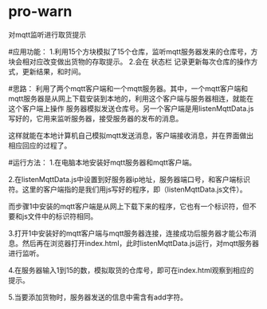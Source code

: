# pro-warn
对mqtt监听进行取货提示

#应用功能：
1.利用15个方块模拟了15个仓库，监听mqtt服务器发来的仓库号，方块会相对应改变做出货物的存取提示。
2.会在 状态栏 记录更新每次仓库的操作方式，更新结果，和时间。

#思路：
利用了两个mqtt客户端和一个mqtt服务器。其中，一个mqtt客户端和mqtt服务器是从网上下载安装到本地的，利用这个客户端与服务器相连，就能在这个客户端上操作
服务器模拟发送仓库号。另一个客户端是用listenMqttData.js写好的，它用来监听服务器，接受服务器的发布的消息。

这样就能在本地计算机自己模拟mqtt发送消息，客户端接收消息，并在界面做出相应回应的过程了。

#运行方法：
1.在电脑本地安装好mqtt服务器和mqtt客户端。

2.在listenMqttData.js中设置到好服务器ip地址，服务器端口号，和客户端标识符。这里的客户端指的是我们用js写好的程序，即（listenMqttData.js文件）。

而步骤1中安装的mqtt客户端是从网上下载下来的程序，它也有一个标识符，但不要和js文件中的标识符相同。

3.打开1中安装好的mqtt客户端与mqtt服务器连接，连接成功后服务器才能公布消息。然后再在浏览器打开index.html，此时listenMqttData.js运行，对mqtt服务器
进行监听。

4.在服务器输入1到15的数，模拟取货的仓库号，即可在index.html观察到相应的提示。

5.当要添加货物时，服务器发送的信息中需含有add字符。
